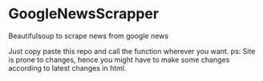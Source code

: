 # GoogleNewsScrapper

Beautifulsoup to scrape news from google news

Just copy paste this repo and call the function wherever you want. ps: Site is prone to changes, hence you might have to make some changes according to latest changes in html.
